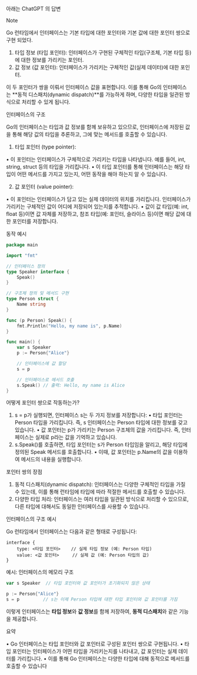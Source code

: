 
아래는 ChatGPT 의 답변

> [!NOTE]
> Go 런타임에서 인터페이스는 기본 타입에 대한 포인터와 기본 값에 대한 포인터 쌍으로 구현 되었다.


1.	타입 정보 (타입 포인터): 인터페이스가 구현된 구체적인 타입(구조체, 기본 타입 등)에 대한 정보를 가리키는 포인터.
2.	값 정보 (값 포인터): 인터페이스가 가리키는 구체적인 값(실제 데이터)에 대한 포인터.

이 두 포인터가 쌍을 이뤄서 인터페이스 값을 표현합니다. 이를 통해 Go의 인터페이스는 **동적 디스패치(dynamic dispatch)**를 가능하게 하며, 다양한 타입을 일관된 방식으로 처리할 수 있게 됩니다.

인터페이스의 구조

Go의 인터페이스는 타입과 값 정보를 함께 보유하고 있으므로, 인터페이스에 저장된 값을 통해 해당 값의 타입을 추론하고, 그에 맞는 메서드를 호출할 수 있습니다.

1. 타입 포인터 (type pointer):

•	이 포인터는 인터페이스가 구체적으로 가리키는 타입을 나타냅니다. 예를 들어, int, string, struct 등의 타입을 가리킵니다.
•	이 타입 포인터를 통해 인터페이스는 해당 타입이 어떤 메서드를 가지고 있는지, 어떤 동작을 해야 하는지 알 수 있습니다.

2. 값 포인터 (value pointer):

•	이 포인터는 인터페이스가 담고 있는 실제 데이터의 위치를 가리킵니다. 인터페이스가 가리키는 구체적인 값이 어디에 저장되어 있는지를 추적합니다.
•	값이 값 타입(예: int, float 등)이면 값 자체를 저장하고, 참조 타입(예: 포인터, 슬라이스 등)이면 해당 값에 대한 포인터를 저장합니다.


동작 예시

```go
package main

import "fmt"

// 인터페이스 정의
type Speaker interface {
    Speak()
}

// 구조체 정의 및 메서드 구현
type Person struct {
    Name string
}

func (p Person) Speak() {
    fmt.Println("Hello, my name is", p.Name)
}

func main() {
    var s Speaker
    p := Person{"Alice"}

    // 인터페이스에 값 할당
    s = p

    // 인터페이스로 메서드 호출
    s.Speak() // 출력: Hello, my name is Alice
}
```

어떻게 포인터 쌍으로 작동하는가?

1.	s = p가 실행되면, 인터페이스 s는 두 가지 정보를 저장합니다:
•	타입 포인터는 Person 타입을 가리킵니다. 즉, s 인터페이스는 Person 타입에 대한 정보를 갖고 있습니다.
•	값 포인터는 p가 가리키는 Person 구조체의 값을 가리킵니다. 즉, 인터페이스는 실제로 p라는 값을 기억하고 있습니다.
2.	s.Speak()를 호출하면, 타입 포인터는 s가 Person 타입임을 알리고, 해당 타입에 정의된 Speak 메서드를 호출합니다.
•	이때, 값 포인터는 p.Name의 값을 이용하여 메서드의 내용을 실행합니다.

포인터 쌍의 장점

1.	동적 디스패치(dynamic dispatch): 인터페이스는 다양한 구체적인 타입을 가질 수 있는데, 이를 통해 런타임에 타입에 따라 적절한 메서드를 호출할 수 있습니다.
2.	다양한 타입 처리: 인터페이스는 여러 타입을 일관된 방식으로 처리할 수 있으므로, 다른 타입에 대해서도 동일한 인터페이스를 사용할 수 있습니다.

인터페이스의 구조 예시

Go 런타임에서 인터페이스는 다음과 같은 형태로 구성됩니다:

```
interface {
    type: <타입 포인터>    // 실제 타입 정보 (예: Person 타입)
    value: <값 포인터>     // 실제 값 (예: Person 타입의 값)
}
```

예시: 인터페이스의 메모리 구조

```go
var s Speaker  // 타입 포인터와 값 포인터가 초기화되지 않은 상태

p := Person{"Alice"}
s = p         // s는 이제 Person 타입에 대한 타입 포인터와 값 포인터를 가짐
```

이렇게 인터페이스는 **타입 정보**와 **값 정보**를 함께 저장하여, **동적 디스패치**와 같은 기능을 제공합니다.

요약

•	Go 인터페이스는 타입 포인터와 값 포인터로 구성된 포인터 쌍으로 구현됩니다.
•	타입 포인터는 인터페이스가 어떤 타입을 가리키는지를 나타내고, 값 포인터는 실제 데이터를 가리킵니다.
•	이를 통해 Go 인터페이스는 다양한 타입에 대해 동적으로 메서드를 호출할 수 있습니다